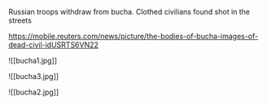 Russian troops withdraw from bucha.
Clothed civilians  found shot in the streets

https://mobile.reuters.com/news/picture/the-bodies-of-bucha-images-of-dead-civil-idUSRTS6VN22




![[bucha1.jpg]]

![[bucha3.jpg]]

![[bucha2.jpg]]